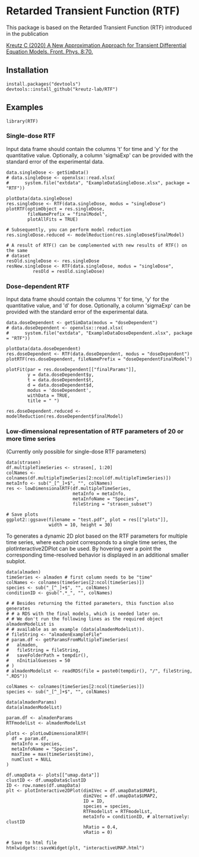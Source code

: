 # Retarded Transient Function (RTF)

This package is based on the Retarded Transient Function (RTF) introduced in the publication 

[Kreutz C (2020) A New Approximation Approach for Transient Differential Equation Models. Front. Phys. 8:70.](https://doi.org/10.3389/fphy.2020.00070)

## Installation
```
install.packages("devtools")
devtools::install_github("kreutz-lab/RTF")
```

## Examples
```
library(RTF)
```

### Single-dose RTF
Input data frame should contain the columns 't' for time and 
'y' for the quantitative value. 
Optionally, a column 'sigmaExp' can be provided with the standard error of 
the experimental data.

```
data.singleDose <- getSimData()
# data.singleDose <- openxlsx::read.xlsx(
#      system.file("extdata", "ExampleDataSingleDose.xlsx", package = "RTF"))

plotData(data.singleDose)
res.singleDose <- RTF(data.singleDose, modus = "singleDose")
plotRTF(optimObject = res.singleDose, 
        fileNamePrefix = "finalModel", 
        plotAllFits = TRUE)
        
# Subsequently, you can perform model reduction
res.singleDose.reduced <- modelReduction(res.singleDose$finalModel)

# A result of RTF() can be complemented with new results of RTF() on the same
# dataset
resOld.singleDose <- res.singleDose
resNew.singleDose <- RTF(data.singleDose, modus = "singleDose", 
          resOld = resOld.singleDose)
```

### Dose-dependent RTF
Input data frame should contain the columns 't' for time, 
'y' for the quantitative value, and 'd' for dose. 
Optionally, a column 'sigmaExp' can be provided with the standard error of 
the experimental data.

```
data.doseDependent <- getSimData(modus = "doseDependent")
# data.doseDependent <- openxlsx::read.xlsx(
#      system.file("extdata", "ExampleDataDoseDependent.xlsx", package = "RTF"))

plotData(data.doseDependent)
res.doseDependent <- RTF(data.doseDependent, modus = "doseDependent")
plotRTF(res.doseDependent, fileNamePrefix = "doseDependentFinalModel")

plotFit(par = res.doseDependent[["finalParams"]],
        y = data.doseDependent$y, 
        t = data.doseDependent$t, 
        d = data.doseDependent$d, 
        modus = 'doseDependent',
        withData = TRUE,
        title = " ")
                 
res.doseDependent.reduced <- modelReduction(res.doseDependent$finalModel)
```

### Low-dimensional representation of RTF parameters of 20 or more time series 
(Currently only possible for single-dose RTF parameters)
```
data(strasen)
df.multipleTimeSeries <- strasen[, 1:20]
colNames <- colnames(df.multipleTimeSeries[2:ncol(df.multipleTimeSeries)])
metaInfo <- sub("_[^_]+$", "", colNames)
res <- lowDimensionalRTF(df.multipleTimeSeries,
                         metaInfo = metaInfo, 
                         metaInfoName = "Species",
                         fileString = "strasen_subset")
                         
# Save plots
ggplot2::ggsave(filename = "test.pdf", plot = res[["plots"]],
                width = 10, height = 30)

```

To generates a dynamic 2D plot based on the RTF parameters for multiple time 
series, where each point corresponds to a single time series, 
the plotInteractive2DPlot can be used. 
By hovering over a point the corresponding time-resolved behavior is 
displayed in an additional smaller subplot.
```
data(almaden)
timeSeries <- almaden # first column needs to be "time"
colNames <- colnames(timeSeries[2:ncol(timeSeries)])
species <- sub("_[^_]+$", "", colNames)
conditionID <- gsub(".*_", "", colNames)

# # Besides returning the fitted parameters, this function also generates 
# # a RDS with the final models, which is needed later on. 
# # We don't run the following lines as the required object almadenModelLst is 
# # available as an example (data(almadenModelLst)).
# fileString <- "almadenExampleFile"
# param.df <- getParamsFromMultipleTimeSeries(
#   almaden,
#   fileString = fileString,
#   saveFolderPath = tempdir(),
#   nInitialGuesses = 50
# )
# almadenModelLst <- readRDS(file = paste0(tempdir(), "/", fileString, ".RDS"))

colNames <- colnames(timeSeries[2:ncol(timeSeries)])
species <- sub("_[^_]+$", "", colNames)

data(almadenParams)
data(almadenModelLst)

param.df <- almadenParams
RTFmodelLst <- almadenModelLst

plots <- plotLowDimensionalRTF(
  df = param.df,
  metaInfo = species, 
  metaInfoName = "Species",
  maxTime = max(timeSeries$time),
  numClust = NULL
)
    
df.umapData <- plots[["umap.data"]]
clustID <- df.umapData$clustID
ID <- row.names(df.umapData)
plt <- plotInteractive2DPlot(dim1Vec = df.umapData$UMAP1,
                             dim2Vec = df.umapData$UMAP2,
                             ID = ID,
                             species = species,
                             RTFmodelLst = RTFmodelLst,
                             metaInfo = conditionID, # alternatively: clustID
                             hRatio = 0.4, 
                             vRatio = 0)

# Save to html file
htmlwidgets::saveWidget(plt, "interactiveUMAP.html")
```